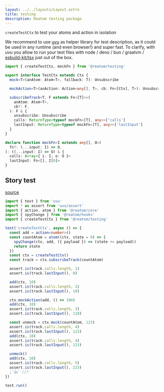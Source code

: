 ```yaml
---
layout: ../../layouts/Layout.astro
title: testing
description: Reatom testing package
---
```


`createTestCtx` to test your atoms and action in isolation

We recommend to use [uvu](https://github.com/lukeed/uvu) as helper library for test description, as it could be used in any runtime (and even browser!) and super fast. To clarify, with uvu you allow to run your test files with node / deno / bun / graalvm / [esbuild-kit/tsx](https://github.com/esbuild-kit/tsx) just out of the box.

```ts
import { createTestCtx, mockFn } from '@reatom/testing'
```

```ts
export interface TestCtx extends Ctx {
  mock<T>(anAtom: Atom<T>, fallback: T): Unsubscribe

  mockAction<T>(anAction: Action<any[], T>, cb: Fn<[Ctx], T>): Unsubscribe

  subscribeTrack<T, F extends Fn<[T]>>(
    anAtom: Atom<T>,
    cb?: F,
  ): F & {
    unsubscribe: Unsubscribe
    calls: ReturnType<typeof mockFn<[T], any>>['calls']
    lastInput: ReturnType<typeof mockFn<[T], any>>['lastInput']
  }
}

declare function mockFn<I extends any[], O>(
  fn?: (...input: I) => O,
): ((...input: I) => O) & {
  calls: Array<{ i: I; o: O }>
  lastInput: Fn<[], I[0]>
}
```

## Story test

[source](https://github.com/artalar/reatom/blob/v3/packages/testing/src/index.story.test.ts)

```ts
import { test } from 'uvu'
import * as assert from 'uvu/assert'
import { action, atom } from '@reatom/core'
import { spyChange } from '@reatom/hooks'
import { createTestCtx } from '@reatom/testing'

test('createTestCtx', async () => {
  const add = action<number>()
  const countAtom = atom((ctx, state = 0) => {
    spyChange(ctx, add, ({ payload }) => (state += payload))
    return state
  })
  const ctx = createTestCtx()
  const track = ctx.subscribeTrack(countAtom)

  assert.is(track.calls.length, 1)
  assert.is(track.lastInput(), 0)

  add(ctx, 10)
  assert.is(track.calls.length, 2)
  assert.is(track.lastInput(), 10)

  ctx.mockAction(add, () => 100)
  add(ctx, 10)
  assert.is(track.calls.length, 3)
  assert.is(track.lastInput(), 110)

  const unmock = ctx.mock(countAtom, 123)
  assert.is(track.calls.length, 4)
  assert.is(track.lastInput(), 123)
  add(ctx, 10)
  assert.is(track.calls.length, 4)
  assert.is(track.lastInput(), 123)

  unmock()
  add(ctx, 10)
  assert.is(track.calls.length, 5)
  assert.is(track.lastInput(), 223)
  ;`👍` //?
})

test.run()
```
